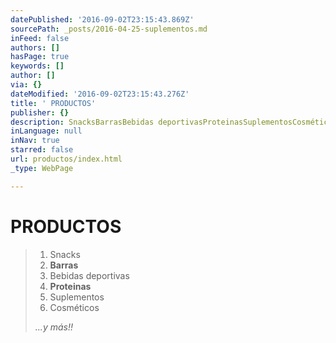 ```yaml
---
datePublished: '2016-09-02T23:15:43.869Z'
sourcePath: _posts/2016-04-25-suplementos.md
inFeed: false
authors: []
hasPage: true
keywords: []
author: []
via: {}
dateModified: '2016-09-02T23:15:43.276Z'
title: ' PRODUCTOS'
publisher: {}
description: SnacksBarrasBebidas deportivasProteinasSuplementosCosméticos ...y más!!
inLanguage: null
inNav: true
starred: false
url: productos/index.html
_type: WebPage

---
```

# PRODUCTOS

> 1. Snacks
> 2. **Barras**
> 3. Bebidas deportivas
> 4. **Proteinas**
> 5. Suplementos
> 6. Cosméticos
> 
> _...y más!!_